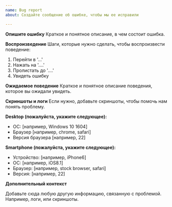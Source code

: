```yaml
---
name: Bug report
about: Создайте сообщение об ошибке, чтобы мы ее исправили

---
```


**Опишите ошибку**
Краткое и понятное описание, в чем состоит ошибка.

**Воспроизведение**
Шаги, которые нужно сделать, чтобы воспроизвести поведение:
1. Перейти в '...'
2. Нажать на '....'
3. Пролистать до  '....'
4. Увидеть ошибку

**Ожидаемое поведение**
Краткое и понятное описание поведения, которое вы ожидали увидеть.

**Скриншоты и логи**
Если нужно, добавьте скриншоты, чтобы помочь нам понять проблему.

**Desktop (пожалуйста, укажите следующее):**
 - ОС: [например, Windows 10 1604]
 - Браузер [например, chrome, safari]
 - Версия браузера [например, 22]

**Smartphone (пожалуйста, укажите следующее):**
 - Устройство: [например, iPhone6]
 - ОС: [например, iOS8.1]
 - Браузер: [например, stock browser, safari]
 - Версия: [например, 22]

**Дополнительный контекст**

Добавьте сюда любую другую информацию, связанную с проблемой. Например, логи, или скриншоты.

